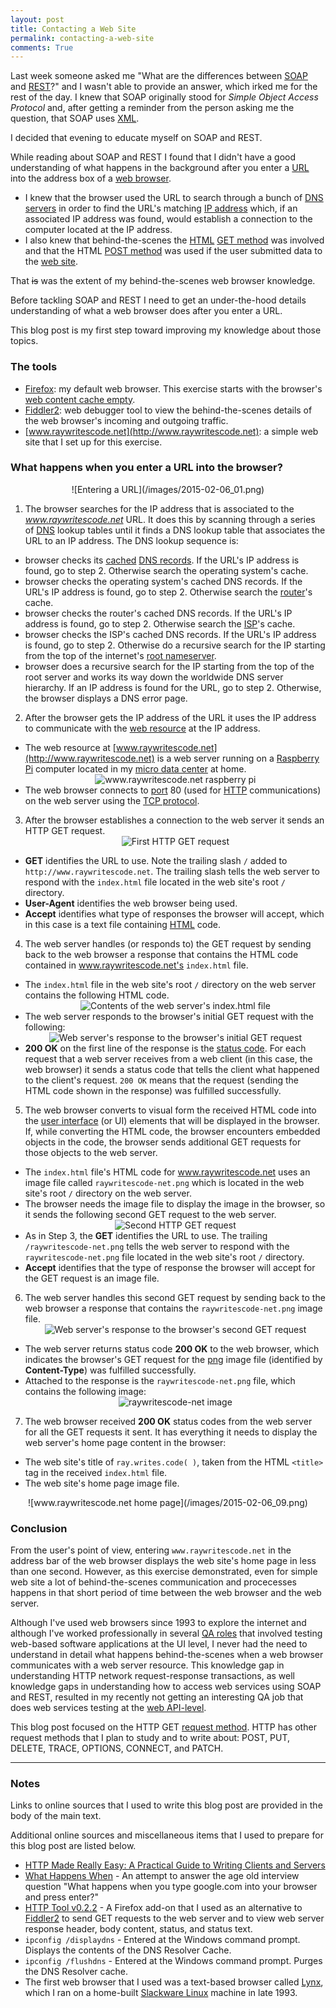 ```yaml
---
layout: post
title: Contacting a Web Site  
permalink: contacting-a-web-site
comments: True
---
```


Last week someone asked me "What are the differences between [SOAP](http://en.wikipedia.org/wiki/SOAP) and [REST](http://en.wikipedia.org/wiki/Representational_state_transfer)?" and I wasn't able to provide an answer, which irked me for the rest of the day. I knew that SOAP originally stood for *Simple Object Access Protocol* and, after getting a reminder from the person asking me the question, that SOAP uses [XML](http://en.wikipedia.org/wiki/XML). 

I decided that evening to educate myself on SOAP and REST.  

While reading about SOAP and REST I found that I didn't have a good understanding of what happens in the background after you enter a [URL](http://en.wikipedia.org/wiki/Uniform_resource_locator) into the address box of a [web browser](http://en.wikipedia.org/wiki/Web_browser). 

* I knew that the browser used the URL to search through a bunch of [DNS servers](http://en.wikipedia.org/wiki/Name_server) in order to find the URL's matching [IP address](http://en.wikipedia.org/wiki/IP_address) which, if an associated IP address was found, would establish a connection to the computer located at the IP address.
* I also knew that behind-the-scenes the [HTML](http://en.wikipedia.org/wiki/HTML) [GET method](http://en.wikipedia.org/wiki/Hypertext_Transfer_Protocol#Request_methods) was involved and that the HTML [POST method](http://en.wikipedia.org/wiki/POST_%28HTTP%29) was used if the user submitted data to the [web site](http://en.wikipedia.org/wiki/Website).

That <s>is</s> was the extent of my behind-the-scenes web browser knowledge. 

Before tackling SOAP and REST I need to get an under-the-hood details understanding of what a web browser does after you enter a URL.

This blog post is my first step toward improving my knowledge about those topics.  

### The tools

* [Firefox](https://www.mozilla.org/en-US/firefox/new/): my default web browser. This exercise starts with the browser's [web content cache empty](https://support.mozilla.org/en-US/kb/how-clear-firefox-cache).
* [Fiddler2](http://www.telerik.com/fiddler): web debugger tool to view the behind-the-scenes details of the web browser's incoming and outgoing traffic.
* [www.raywritescode.net](http://www.raywritescode.net): a simple web site that I set up for this exercise.

### What happens when you enter a URL into the browser?

<center>![Entering a URL](/images/2015-02-06_01.png)</center>

1. The browser searches for the IP address that is associated to the *www.raywritescode.net* URL. It does this by scanning through a series of [DNS](http://en.wikipedia.org/wiki/Domain_Name_System) lookup tables until it finds a DNS lookup table that associates the URL to an IP address.  The DNS lookup sequence is:  
  * browser checks its [cached](http://en.wikipedia.org/wiki/Cache_%28computing%29) [DNS records](http://en.wikipedia.org/wiki/List_of_DNS_record_types). If the URL's IP address is found, go to step 2. Otherwise search the operating system's cache.
  * browser checks the operating system's cached DNS records. If the URL's IP address is found, go to step 2. Otherwise search the [router](http://en.wikipedia.org/wiki/Router_%28computing%29)'s cache.
  * browser checks the router's cached DNS records. If the URL's IP address is found, go to step 2. Otherwise search the [ISP](http://en.wikipedia.org/wiki/Internet_service_provider)'s cache.
  * browser checks the ISP's cached DNS records. If the URL's IP address is found, go to step 2. Otherwise do a recursive search for the IP starting from the top of the internet's [root nameserver](http://en.wikipedia.org/wiki/Root_name_server).
  * browser does a recursive search for the IP starting from the top of the root server and works its way down the worldwide DNS server hierarchy. If an IP address is found for the URL, go to step 2. Otherwise, the browser displays a DNS error page.
  
2. After the browser gets the IP address of the URL it uses the IP address to communicate with the [web resource](http://en.wikipedia.org/wiki/Web_resource) at the IP address. 
  * The web resource at [www.raywritescode.net](http://www.raywritescode.net) is a web server running on a [Raspberry Pi](http://www.raspberrypi.org/) computer located in my [micro data center](http://www.raywritescode.com/micro-data-center/) at home. <center>![www.raywritescode.net raspberry pi](/images/2015-02-06_02.png)</center>
  * The web browser connects to [port](http://en.wikipedia.org/wiki/Port_%28computer_networking%29#Common_port_numbers) 80 (used for [HTTP](http://en.wikipedia.org/wiki/Hypertext_Transfer_Protocol) communications) on the web server using the [TCP protocol](http://en.wikipedia.org/wiki/Transmission_Control_Protocol).  

3. After the browser establishes a connection to the web server it sends an HTTP GET request.<center>![First HTTP GET request](/images/2015-02-06_03.png)</center>
  * **GET** identifies the URL to use. Note the trailing slash `/` added to `http://www.raywritescode.net`. The trailing slash tells the web server to respond with the `index.html` file located in the web site's root `/` directory.
  * **User-Agent** identifies the web browser being used. 
  * **Accept** identifies what type of responses the browser will accept, which in this case is a text file containing [HTML](http://en.wikipedia.org/wiki/HTML) code.

4. The web server handles (or responds to) the GET request by sending back to the web browser a response that contains the HTML code contained in www.raywritescode.net's `index.html` file.
  * The `index.html` file in the web site's root `/` directory on the web server contains the following HTML code.<center>![Contents of the web server's index.html file](/images/2015-02-06_04.png)</center>
  * The web server responds to the browser's initial GET request with the following:<center>![Web server's response to the browser's initial GET request](/images/2015-02-06_05.png)</center>
  * **200 OK** on the first line of the response is the [status code](http://www.w3.org/Protocols/HTTP/HTRESP.html). For each request that a web server receives from a web client (in this case, the web browser) it sends a status code that tells the client what happened to the client's request. `200 OK` means that the request (sending the HTML code shown in the response) was fulfilled successfully.  

5. The web browser converts to visual form the received HTML code into the [user interface](http://en.wikipedia.org/wiki/User_interface) (or UI) elements that will be displayed in the browser. If, while converting the HTML code, the browser encounters embedded objects in the code, the browser sends additional GET requests for those objects to the web server.
  * The `index.html` file's HTML code for www.raywritescode.net uses an image file called `raywritescode-net.png` which is located in the web site's root `/` directory on the web server. 
  * The browser needs the image file to display the image in the browser, so it sends the following second GET request to the web server.<center>![Second HTTP GET request](/images/2015-02-06_06.png)</center>
  * As in Step 3, the **GET** identifies the URL to use. The trailing `/raywritescode-net.png` tells the web server to respond with the `raywritescode-net.png` file located in the web site's root `/` directory.
  * **Accept** identifies that the type of response the browser will accept for the GET request is an image file.

6. The web server handles this second GET request by sending back to the web browser a response that contains the `raywritescode-net.png` image file.<center>![Web server's response to the browser's second GET request](/images/2015-02-06_07.png)</center>
  * The web server returns status code **200 OK** to the web browser, which indicates the browser's GET request for the [png](http://en.wikipedia.org/wiki/Portable_Network_Graphics) image file (identified by **Content-Type**) was fulfilled successfully.
  * Attached to the response is the `raywritescode-net.png` file, which contains the following image:<center>![raywritescode-net image](/images/2015-02-06_08.png)</center>

7. The web browser received **200 OK** status codes from the web server for all the GET requests it sent. It has everything it needs to display the web server's home page content in the browser:
  * The web site's title of `ray.writes.code( )`, taken from the HTML `<title>` tag in the received `index.html` file.
  * The web site's home page image file.

<center>![www.raywritescode.net home page](/images/2015-02-06_09.png)</center>

### Conclusion

From the user's point of view, entering `www.raywritescode.net` in the address bar of the web browser displays the web site's home page in less than one second. However, as this exercise demonstrated, even for simple web site a lot of behind-the-scenes communication and procecesses happens in that short period of time between the web browser and the web server.

Although I've used web browsers since 1993 to explore the internet and although I've worked professionally in several [QA roles](http://en.wikipedia.org/wiki/Software_quality_assurance) that involved testing web-based software applications at the UI level, I never had the need to understand in detail what happens behind-the-scenes when a web browser communicates with a web server resource. This knowledge gap in understanding HTTP network request-response transactions, as well knowledge gaps in understanding how to access web services using SOAP and REST, resulted in my recently not getting an interesting QA job that does web services testing at the [web API-level](http://en.wikipedia.org/wiki/Application_programming_interface#Web_APIs).

This blog post focused on the HTTP GET [request method](http://en.wikipedia.org/wiki/Hypertext_Transfer_Protocol#Request_methods). HTTP has other request methods that I plan to study and to write about: POST, PUT, DELETE, TRACE, OPTIONS, CONNECT, and PATCH.

-----

### Notes

Links to online sources that I used to write this blog post are provided in the body of the main text. 

Additional online sources and miscellaneous items that I used to prepare for this blog post are listed below.

* [HTTP Made Really Easy: A Practical Guide to Writing Clients and Servers](http://www.jmarshall.com/easy/http/)
* [What Happens When](https://github.com/alex/what-happens-when) - An attempt to answer the age old interview question "What happens when you type google.com into your browser and press enter?"
* [HTTP Tool v0.2.2](https://github.com/bobbyrne01/http-tool-firefox) - A Firefox add-on that I used as an alternative to [Fiddler2](http://www.telerik.com/fiddler) to send GET requests to the web server and to view web server response header, body content, status, and status text.
* `ipconfig /displaydns` - Entered at the Windows command prompt. Displays the contents of the DNS Resolver Cache.
* `ipconfig /flushdns` - Entered at the Windows command prompt. Purges the DNS Resolver cache.
* The first web browser that I used was a text-based browser called [Lynx](http://en.wikipedia.org/wiki/Lynx_%28web_browser%29), which I ran on a home-built [Slackware Linux](http://en.wikipedia.org/wiki/Slackware) machine in late 1993.
